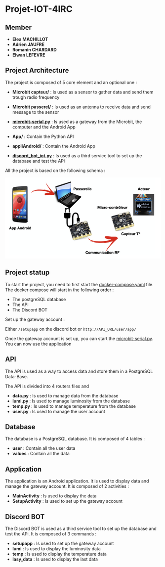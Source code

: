 # Projet-IOT-4IRC

## Member

- **Elea MACHILLOT**
- **Adrien JAUFRE**
- **Romanin CHARDARD**
- **Elwan LEFEVRE**

## Project Architecture

The project is composed of 5 core element and an optional one :


- **Microbit capteur/** : Is used as a sensor to gather data and send them trough radio frequency
- **Microbit passerel/** : Is used as an antenna to receive data and send message to the sensor
- [**microbit-serial.py**](microbit-serial.py) : Is used as a gateway from the Microbit, the computer and the Android App 
- **App/** : Contain the Python API
- **appliAndroid/** : Contain the Android App

- [**discord_bot_iot.py**](discord_bot_iot.py) : Is used as a third service tool to set up the database and test the APi

All the project is based on the following schema : 

![Archi V1](images/archi-v1.png)

## Project statup

To start the project, you need to first start the [docker-compose.yaml](docker-compose.yaml) file.
The docker compose will start in the following order : 
- The postgreSQL database
- The API
- The Discord BOT

Set up the gateway account : 

Either `/setupapp` on the discord bot or 
`http://API_URL/user/app/`

Once the gateway account is set up, you can start the [microbit-serial.py](microbit-serial.py).
You can now use the application

## API

The API is used as a way to access data and store them in a PostgreSQL Data-Base.

The API is divided into 4 routers files and 

- **data.py** : Is used to manage data from the database
- **lumi.py** : Is used to manage luminosity from the database
- **temp.py** : Is used to manage temperature from the database
- **user.py** : Is used to manage the user account

## Database

The database is a PostgreSQL database. It is composed of 4 tables : 

- **user** : Contain all the user data
- **values** : Contain all the data

## Application

The application is an Android application. It is used to display data and manage the gateway account.
It is composed of 2 activities : 

- **MainActivity** : Is used to display the data
- **SetupActivity** : Is used to set up the gateway account

## Discord BOT

The Discord BOT is used as a third service tool to set up the database and test the APi.
It is composed of 3 commands : 

- **setupapp** : Is used to set up the gateway account
- **lumi** : Is used to display the luminosity data
- **temp** : Is used to display the temperature data
- **lasy_data** : Is used to display the last data

